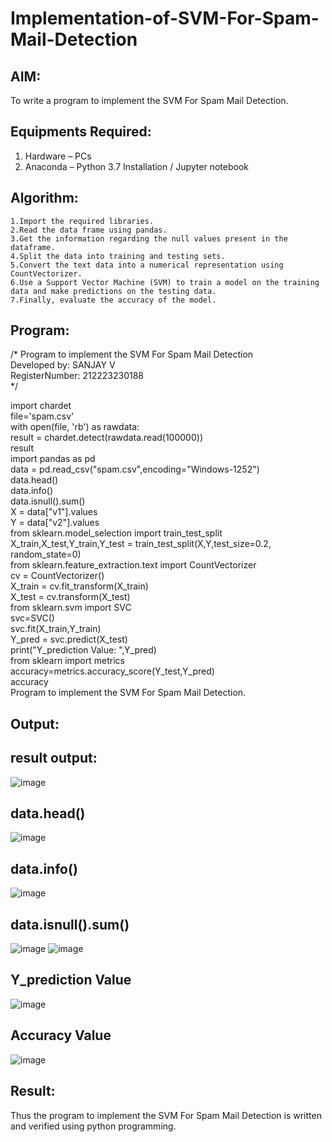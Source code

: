 # Implementation-of-SVM-For-Spam-Mail-Detection

## AIM:
To write a program to implement the SVM For Spam Mail Detection.

## Equipments Required:
1. Hardware – PCs
2. Anaconda – Python 3.7 Installation / Jupyter notebook

## Algorithm:
```
1.Import the required libraries.
2.Read the data frame using pandas.
3.Get the information regarding the null values present in the dataframe.
4.Split the data into training and testing sets.
5.Convert the text data into a numerical representation using CountVectorizer.
6.Use a Support Vector Machine (SVM) to train a model on the training data and make predictions on the testing data.
7.Finally, evaluate the accuracy of the model. 
```
## Program:

/* Program to implement the SVM For Spam Mail Detection    
Developed by: SANJAY V    
RegisterNumber: 212223230188   
*/

import chardet    
file='spam.csv'   
with open(file, 'rb') as rawdata:    
result = chardet.detect(rawdata.read(100000))    
result    
import pandas as pd     
data = pd.read_csv("spam.csv",encoding="Windows-1252")     
data.head()    
data.info()   
data.isnull().sum()   
X = data["v1"].values   
Y = data["v2"].values    
from sklearn.model_selection import train_test_split    
X_train,X_test,Y_train,Y_test = train_test_split(X,Y,test_size=0.2, random_state=0)   
from sklearn.feature_extraction.text import CountVectorizer    
cv = CountVectorizer()    
X_train = cv.fit_transform(X_train)   
X_test = cv.transform(X_test)    
from sklearn.svm import SVC    
svc=SVC()   
svc.fit(X_train,Y_train)    
Y_pred = svc.predict(X_test)    
print("Y_prediction Value: ",Y_pred)   
from sklearn import metrics    
accuracy=metrics.accuracy_score(Y_test,Y_pred)    
accuracy    
Program to implement the SVM For Spam Mail Detection.    


## Output: 
## result output:   
![image](https://github.com/sanjayy2431/Implementation-of-SVM-For-Spam-Mail-Detection/assets/149365143/a83ef5c9-4219-45dd-b977-48fd46be7642)
## data.head()    
![image](https://github.com/sanjayy2431/Implementation-of-SVM-For-Spam-Mail-Detection/assets/149365143/65e15ea4-0948-4502-a9b0-25d3a238390b)
## data.info()     
![image](https://github.com/sanjayy2431/Implementation-of-SVM-For-Spam-Mail-Detection/assets/149365143/cbc130ba-8dce-4228-997c-58ca8906c4c2)
## data.isnull().sum()    
![image](https://github.com/sanjayy2431/Implementation-of-SVM-For-Spam-Mail-Detection/assets/149365143/56a0cf18-6817-42e5-95c4-19f97afea382)
![image](https://github.com/sanjayy2431/Implementation-of-SVM-For-Spam-Mail-Detection/assets/149365143/7906518d-655f-45df-9c02-5d4102f596c5)
## Y_prediction Value    
![image](https://github.com/sanjayy2431/Implementation-of-SVM-For-Spam-Mail-Detection/assets/149365143/3d887584-92f3-43b4-84f5-d7867e16e0f9)
## Accuracy Value    
![image](https://github.com/sanjayy2431/Implementation-of-SVM-For-Spam-Mail-Detection/assets/149365143/28241601-5b4f-4d6c-96ea-f53202004fac)   
## Result:  
Thus the program to implement the SVM For Spam Mail Detection is written and verified using python programming.
